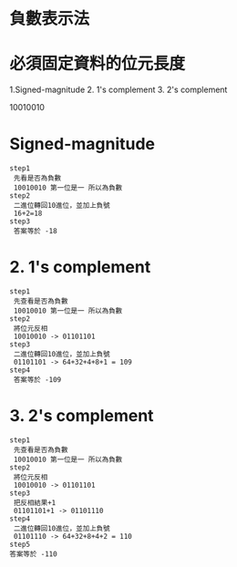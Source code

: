 # 負數表示法
# 必須固定資料的位元長度

1.Signed-magnitude 
2. 1's complement 
3. 2's complement

10010010 

 
# Signed-magnitude 
```
step1
 先看是否為負數 
 10010010 第一位是一 所以為負數
step2
 二進位轉回10進位，並加上負號
 16+2=18  
step3
 答案等於 -18
```

# 2. 1's complement 
```
step1
 先查看是否為負數
 10010010 第一位是一 所以為負數
step2
 將位元反相
 10010010 -> 01101101
step3
 二進位轉回10進位，並加上負號
 01101101 -> 64+32+4+8+1 = 109
step4
 答案等於 -109
```

# 3. 2's complement
```
step1
 先查看是否為負數
 10010010 第一位是一 所以為負數
step2
 將位元反相
 10010010 -> 01101101
step3
 把反相結果+1 
 01101101+1 -> 01101110
step4
 二進位轉回10進位，並加上負號
 01101110 -> 64+32+8+4+2 = 110
step5 
答案等於 -110 

```
 
